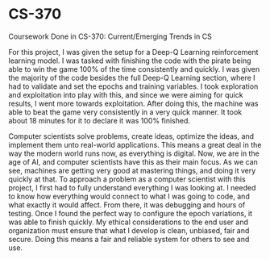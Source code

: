 # CS-370
Coursework Done in CS-370: Current/Emerging Trends in CS


For this project, I was given the setup for a Deep-Q Learning reinforcement learning model. I was tasked with finishing the code with the pirate being able to win the game 100% of the time consistently and quickly. I was given the majority of the code besides the full Deep-Q Learning section, where I had to validate and set the epochs and training variables. I took exploration and exploitation into play with this, and since we were aiming for quick results, I went more towards exploitation. After doing this, the machine was able to beat the game very consistently in a very quick manner. It took about 18 minutes for it to declare it was 100% finished. 

Computer scientists solve problems, create ideas, optimize the ideas, and implement them unto real-world applications. This means a great deal in the way the modern world runs now, as everything is digital. Now, we are in the age of AI, and computer scientists have this as their main focus. As we can see, machines are getting very good at mastering things, and doing it very quickly at that. To approach a problem as a computer scientist with this project, I first had to fully understand everything I was looking at. I needed to know how everything would connect to what I was going to code, and what exactly it would affect. From there, it was debugging and hours of testing. Once I found the perfect way to configure the epoch variations, it was able to finish quickly. My ethical considerations to the end user and organization must ensure that what I develop is clean, unbiased, fair and secure. Doing this means a fair and reliable system for others to see and use. 
